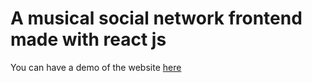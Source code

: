# A musical social network frontend made with react js

You can have a demo of the website <a href="playloud.netlify.app" target="_blank">here</a>
